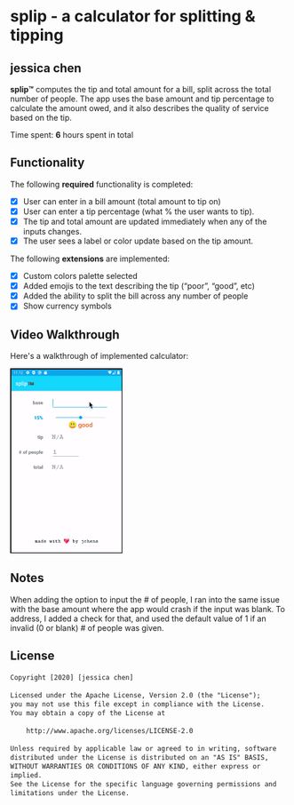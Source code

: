 # splip - a calculator for splitting & tipping

## jessica chen

**splip™️** computes the tip and total amount for a bill, split across the total number of people. The app uses the base amount and tip percentage to calculate the amount owed, and it also describes the quality of service based on the tip.

Time spent: **6** hours spent in total

## Functionality 

The following **required** functionality is completed:

* [x] User can enter in a bill amount (total amount to tip on)
* [x] User can enter a tip percentage (what % the user wants to tip).
* [x] The tip and total amount are updated immediately when any of the inputs changes.
* [x] The user sees a label or color update based on the tip amount. 

The following **extensions** are implemented:

* [x] Custom colors palette selected
* [x] Added emojis to the text describing the tip (“poor”, “good”, etc)
* [x] Added the ability to split the bill across any number of people
* [x] Show currency symbols

## Video Walkthrough

Here's a walkthrough of implemented calculator:

<img src='/Assignment1/walkthrough.gif?raw=true' title='Video Walkthrough' width='40%' alt='Video Walkthrough' />

## Notes

When adding the option to input the # of people, I ran into the same issue with the base amount where the app would crash if the input was blank. To address, I added a check for that, and used the default value of 1 if an invalid (0 or blank) # of people was given.

## License

    Copyright [2020] [jessica chen]

    Licensed under the Apache License, Version 2.0 (the "License");
    you may not use this file except in compliance with the License.
    You may obtain a copy of the License at

        http://www.apache.org/licenses/LICENSE-2.0

    Unless required by applicable law or agreed to in writing, software
    distributed under the License is distributed on an "AS IS" BASIS,
    WITHOUT WARRANTIES OR CONDITIONS OF ANY KIND, either express or implied.
    See the License for the specific language governing permissions and
    limitations under the License.
